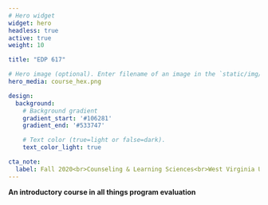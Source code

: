```yaml
---
# Hero widget
widget: hero
headless: true
active: true
weight: 10

title: "EDP 617"

# Hero image (optional). Enter filename of an image in the `static/img/` folder.
hero_media: course_hex.png

design:
  background:
    # Background gradient
    gradient_start: '#106281'
    gradient_end: '#533747'

    # Text color (true=light or false=dark).
    text_color_light: true

cta_note:
  label: Fall 2020<br>Counseling & Learning Sciences<br>West Virginia University
---
```


**An introductory course in all things program evaluation**
